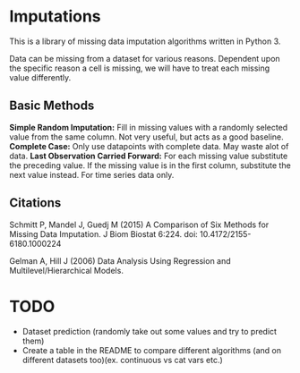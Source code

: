 # Imputations

This is a library of missing data imputation algorithms written in Python 3.

Data can be missing from a dataset for various reasons. Dependent upon the specific reason a cell is missing, we will have to treat each missing value differently.

## Basic Methods

**Simple Random Imputation:** Fill in missing values with a randomly selected value from the same column. Not very useful, but acts as a good baseline.
**Complete Case:** Only use datapoints with complete data. May waste alot of data.
**Last Observation Carried Forward:** For each missing value substitute the preceding value. If the missing value is in the first column, substitute the next value instead. For time series data only. 

## Citations

Schmitt P, Mandel J, Guedj M (2015) A Comparison of Six Methods for Missing Data Imputation. J Biom Biostat 6:224. doi: 10.4172/2155-6180.1000224

Gelman A, Hill J (2006) Data Analysis Using Regression and Multilevel/Hierarchical Models.  

# TODO
* Dataset prediction (randomly take out some values and try to predict them)
* Create a table in the README to compare different algorithms (and on different datasets too)(ex. continuous vs cat vars etc.)

